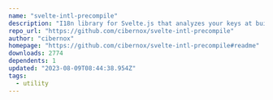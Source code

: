 ```yaml
---
name: "svelte-intl-precompile"
description: "I18n library for Svelte.js that analyzes your keys at build time for max performance and minimal footprint."
repo_url: "https://github.com/cibernox/svelte-intl-precompile"
author: "cibernox"
homepage: "https://github.com/cibernox/svelte-intl-precompile#readme"
downloads: 2774
dependents: 1
updated: "2023-08-09T08:44:38.954Z"
tags: 
  - utility
---
```

